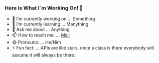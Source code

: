 ### Here is What I´m Working On! 👋



- 🔭 I’m currently working on ... Something
- 🌱 I’m currently learning ... Manything
- 💬 Ask me about ... Anything
- 📫 How to reach me: ... [Mail](mailto:scalo8734hi@gmail.com)
- 😄 Pronouns: ... He/Him
- ⚡ Fun fact: ... APIs are like stars, once a class is there everybody will assume it will always be there.

